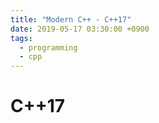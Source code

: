 ```yaml
---
title: "Modern C++ - C++17"
date: 2019-05-17 03:30:00 +0900
tags:
  - programming
  - cpp
---
```


C++17
===
